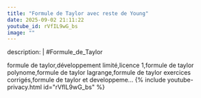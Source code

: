```yaml
---
title: "Formule de Taylor avec reste de Young"
date: 2025-09-02 21:11:22 
youtube_id: rVfIL9wG_bs
image: ""
---
```

description: |
  #Formule_de_Taylor
  
  
  
  formule de taylor,développement limité,licence 1,formule de taylor polynome,formule de taylor lagrange,formule de taylor exercices corrigés,formule de taylor et developpeme...
{% include youtube-privacy.html id="rVfIL9wG_bs" %}
